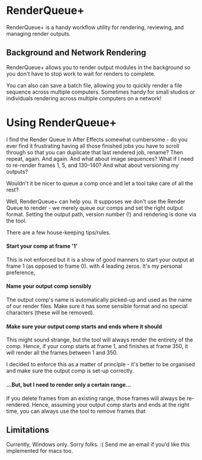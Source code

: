 # RenderQueue+

RenderQueue+ is a handy workflow utility for rendering, reviewing, and managing render outputs.

## Background and Network Rendering

RenderQueue+ allows you to render output modules in the background so you don't have to stop work to wait for renders to complete.

You can also can save a batch file, allowing you to quickly render a file sequence across multiple computers. Sometimes handy for small studios or individuals rendering across multiple computers on a network!



# Using RenderQueue+


I find the Render Queue in After Effects somewhat cumbersome - do you ever find it frustrating having all those finished jobs you have to scroll through so that you can duplicate that last rendered job, rename? Then repeat, again. And again. And what about image sequences? What if I need to re-render frames 1, 5, and 130-140? And what about versioning my outputs?

Wouldn't it be nicer to queue a comp once and let a tool take care of all the rest?

Well, RenderQueue+ can help you. It supposes we don't use the Render Queue to render - we merely queue our comps and set the right output format. Setting the output path, version number (!) and rendering is done via the tool.

There are a few house-keeping tips/rules.

#### Start your comp at frame '1'
This is not enforced but it is a show of good manners to start your output at frame 1 (as opposed to frame 0).
 with 4 leading zeros. It's my personal preference,

#### Name your output comp sensibly
The output comp's name is automatically picked-up and used as the name of our render files.
Make sure it has some sensible format and no special characters (these will be removed).

#### Make sure your output comp starts and ends where it should
This might sound strange, but the tool will always render the entirety of the comp. Hence, if your comp starts at frame 1, and finishes at frame 350, it will render all the frames between 1 and 350.

I decided to enforce this as a matter of principle - it's better to be organised and make sure the output comp is set-up correctly.

#### ...But, but I need to render only a certain range...

If you delete frames from an existing range, those frames will always be re-rendered.
Hence, assuming your output comp starts and ends at the right time, you can always use the tool to remove frames that



## Limitations

Currently, Windows only. Sorry folks. :(
Send me an email if you'd like this implemented for macs too.
